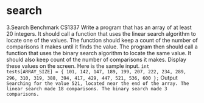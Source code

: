 # search
3.Search Benchmark CS1337
Write a program that has an array of at least 20 integers. It should call a function that uses the linear search algorithm to locate one of the values. The function should keep a count of the number of comparisons it makes until it finds the value. The program then should call a function that uses the binary search algorithm to locate the same value. It should also keep count of the number of comparisons it makes. Display these values on the screen.
Here is the sample input.
`int tests[ARRAY_SIZE] = { 101, 142, 147, 189, 199, 207, 222, 234, 289, 296, 310, 319, 388, 394, 417, 429, 447, 521, 536, 600 };`
Output
`Searching for the value 521, located near the end of the array. The linear search made 18 comparisons. The binary search made 3 comparisons.`
